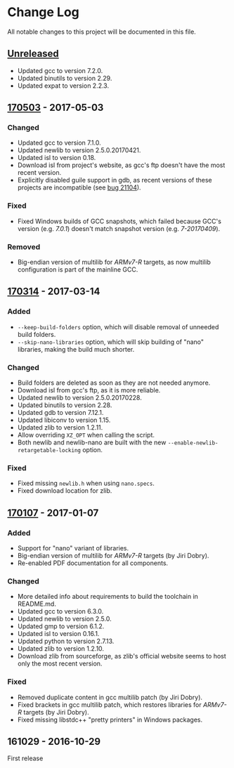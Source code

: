 Change Log
==========

All notable changes to this project will be documented in this file.

[Unreleased](https://github.com/FreddieChopin/bleeding-edge-toolchain/compare/170503...HEAD)
--------------------------------------------------------------------------------------------

- Updated gcc to version 7.2.0.
- Updated binutils to version 2.29.
- Updated expat to version 2.2.3.

[170503](https://github.com/FreddieChopin/bleeding-edge-toolchain/compare/170314...170503) - 2017-05-03
-------------------------------------------------------------------------------------------------------

### Changed

- Updated gcc to version 7.1.0.
- Updated newlib to version 2.5.0.20170421.
- Updated isl to version 0.18.
- Download isl from project's website, as gcc's ftp doesn't have the most recent version.
- Explicitly disabled guile support in gdb, as recent versions of these projects are incompatible (see
[bug 21104](https://sourceware.org/bugzilla/show_bug.cgi?id=21104)).

### Fixed

- Fixed Windows builds of GCC snapshots, which failed because GCC's version (e.g. *7.0.1*) doesn't match snapshot
version (e.g. *7-20170409*).

### Removed

- Big-endian version of multilib for *ARMv7-R* targets, as now multilib configuration is part of the mainline GCC.

[170314](https://github.com/FreddieChopin/bleeding-edge-toolchain/compare/170107...170314) - 2017-03-14
-------------------------------------------------------------------------------------------------------

### Added

- `--keep-build-folders` option, which will disable removal of unneeded build folders.
- `--skip-nano-libraries` option, which will skip building of "nano" libraries, making the build much shorter.

### Changed

- Build folders are deleted as soon as they are not needed anymore.
- Download isl from gcc's ftp, as it is more reliable.
- Updated newlib to version 2.5.0.20170228.
- Updated binutils to version 2.28.
- Updated gdb to version 7.12.1.
- Updated libiconv to version 1.15.
- Updated zlib to version 1.2.11.
- Allow overriding `XZ_OPT` when calling the script.
- Both newlib and newlib-nano are built with the new `--enable-newlib-retargetable-locking` option.

### Fixed

- Fixed missing `newlib.h` when using `nano.specs`.
- Fixed download location for zlib.

[170107](https://github.com/FreddieChopin/bleeding-edge-toolchain/compare/161029...170107) - 2017-01-07
-------------------------------------------------------------------------------------------------------

### Added

- Support for "nano" variant of libraries.
- Big-endian version of multilib for *ARMv7-R* targets (by Jiri Dobry).
- Re-enabled PDF documentation for all components.

### Changed

- More detailed info about requirements to build the toolchain in README.md.
- Updated gcc to version 6.3.0.
- Updated newlib to version 2.5.0.
- Updated gmp to version 6.1.2.
- Updated isl to version 0.16.1.
- Updated python to version 2.7.13.
- Updated zlib to version 1.2.10.
- Download zlib from sourceforge, as zlib's official website seems to host only the most recent version.

### Fixed

- Removed duplicate content in gcc multilib patch (by Jiri Dobry).
- Fixed brackets in gcc multilib patch, which restores libraries for *ARMv7-R* targets (by Jiri Dobry).
- Fixed missing libstdc++ "pretty printers" in Windows packages.

161029 - 2016-10-29
-------------------

First release
